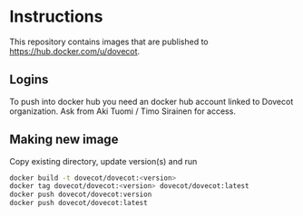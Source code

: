 Instructions
============

This repository contains images that are published to https://hub.docker.com/u/dovecot.

Logins
------

To push into docker hub you need an docker hub account linked to Dovecot organization.
Ask from Aki Tuomi / Timo Sirainen for access.

Making new image
----------------

Copy existing directory, update version(s) and run

```.sh
docker build -t dovecot/dovecot:<version>
docker tag dovecot/dovecot:<version> dovecot/dovecot:latest
docker push dovecot/dovecot:version
docker push dovecot/dovecot:latest
```
